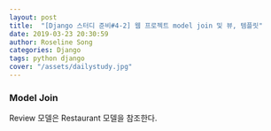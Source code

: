 ```yaml
---
layout: post
title:  "[Django 스터디 준비#4-2] 웹 프로젝트 model join 및 뷰, 템플릿"
date: 2019-03-23 20:30:59
author: Roseline Song
categories: Django
tags: python django
cover: "/assets/dailystudy.jpg"
---
```


### Model Join 

Review 모델은 Restaurant 모델을 참조한다.